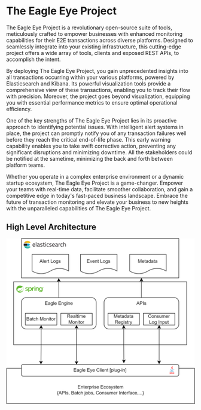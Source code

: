 # The Eagle Eye Project

The Eagle Eye Project is a revolutionary open-source suite of tools, meticulously crafted to empower businesses with 
enhanced monitoring capabilities for their E2E transactions across diverse platforms. Designed to seamlessly integrate 
into your existing infrastructure, this cutting-edge project offers a wide array of tools, clients and exposed REST 
APIs, to accomplish the intent.


By deploying The Eagle Eye Project, you gain unprecedented insights into all transactions occurring within your various 
platforms, powered by Elasticsearch and Kibana. Its powerful visualization tools provide a comprehensive view of these 
transactions, enabling you to track their flow with precision. Moreover, the project goes beyond visualization, 
equipping you with essential performance metrics to ensure optimal operational efficiency.

One of the key strengths of The Eagle Eye Project lies in its proactive approach to identifying potential issues. With 
intelligent alert systems in place, the project can promptly notify you of any transaction failures well before they 
reach the critical end-of-life phase. This early warning capability enables you to take swift corrective action, 
preventing any significant disruptions and minimizing downtime. All the stakeholders could be notified at the sametime,
minimizing the back and forth between platform teams.

Whether you operate in a complex enterprise environment or a dynamic startup ecosystem, The Eagle Eye Project is a 
game-changer. Empower your teams with real-time data, facilitate smoother collaboration, and gain a competitive edge in 
today's fast-paced business landscape. Embrace the future of transaction monitoring and elevate your business to new 
heights with the unparalleled capabilities of The Eagle Eye Project.


## High Level Architecture
![High Level Design](../documents/ee-design.png)


